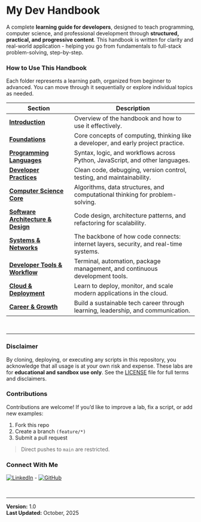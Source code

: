
# My Dev Handbook 
A complete **learning guide for developers**, designed to teach programming, computer science, and professional development through **structured, practical, and progressive content**. This handbook is written for clarity and real-world application - helping you go from fundamentals to full-stack problem-solving, step-by-step.

### How to Use This Handbook
Each folder represents a learning path, organized from beginner to advanced. You can move through it sequentially or explore individual topics as needed.

| Section | Description |
|----------|--------------|
| [**Introduction**](1-intro/intro.md) | Overview of the handbook and how to use it effectively. |
| [**Foundations**](2-foundations/2a-foundations.md) | Core concepts of computing, thinking like a developer, and early project practice. |
| [**Programming Languages**](3-programming-languages/3a-intro-to-programming.md) | Syntax, logic, and workflows across Python, JavaScript, and other languages. |
| [**Developer Practices**](4-developer-practices/4a-error-handling-and-debugging.md) | Clean code, debugging, version control, testing, and maintainability. |
| [**Computer Science Core**](5-computer-science-core/5a-time-and-space-complexity.md) | Algorithms, data structures, and computational thinking for problem-solving. |
| [**Software Architecture & Design**](6-software-architecture-and-design/6a-programming-paradigms.md) | Code design, architecture patterns, and refactoring for scalability. |
| [**Systems & Networks**](7-systems-and-networks/7a-how-the-internet-works.md) | The backbone of how code connects: internet layers, security, and real-time systems. |
| [**Developer Tools & Workflow**](8-developer-tools-and-workflow/8a-command-line-mastery.md) | Terminal, automation, package management, and continuous development tools. |
| [**Cloud & Deployment**](9-cloud-and-deployment/9a-deploying-web-apps.md) | Learn to deploy, monitor, and scale modern applications in the cloud. |
| [**Career & Growth**](10-career-and-growth/10a-learning-how-to-learn.md) | Build a sustainable tech career through learning, leadership, and communication. |

</br>

---

### Disclaimer
By cloning, deploying, or executing any scripts in this repository, you acknowledge that all usage is at your own risk and expense. These labs are for **educational and sandbox use only**. See the [LICENSE](./LICENSE) file for full terms and disclaimers.

### Contributions
Contributions are welcome! If you’d like to improve a lab, fix a script, or add new examples:

1. Fork this repo
2. Create a branch `(feature/*)`
3. Submit a pull request

> Direct pushes to `main` are restricted.

### Connect With Me 
[![LinkedIn](https://img.shields.io/badge/LinkedIn-Connect-blue "LinkedIn")](https://www.linkedin.com/in/zacharythomasallen/) - [![GitHub](https://img.shields.io/badge/GitHub-Profile-black "GitHub")](https://github.com/zacha0dev)

</br>

---

**Version:** 1.0  
**Last Updated:** October, 2025